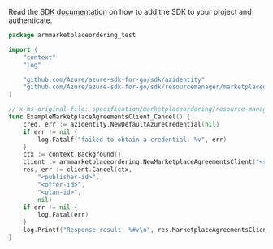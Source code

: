 Read the [SDK documentation](https://github.com/Azure/azure-sdk-for-go/blob/sdk%2Fresourcemanager%2Fmarketplaceordering%2Farmmarketplaceordering%2Fv0.2.1/sdk/resourcemanager/marketplaceordering/armmarketplaceordering/README.md) on how to add the SDK to your project and authenticate.

```go
package armmarketplaceordering_test

import (
	"context"
	"log"

	"github.com/Azure/azure-sdk-for-go/sdk/azidentity"
	"github.com/Azure/azure-sdk-for-go/sdk/resourcemanager/marketplaceordering/armmarketplaceordering"
)

// x-ms-original-file: specification/marketplaceordering/resource-manager/Microsoft.MarketplaceOrdering/stable/2021-01-01/examples/CancelMarketplaceTerms.json
func ExampleMarketplaceAgreementsClient_Cancel() {
	cred, err := azidentity.NewDefaultAzureCredential(nil)
	if err != nil {
		log.Fatalf("failed to obtain a credential: %v", err)
	}
	ctx := context.Background()
	client := armmarketplaceordering.NewMarketplaceAgreementsClient("<subscription-id>", cred, nil)
	res, err := client.Cancel(ctx,
		"<publisher-id>",
		"<offer-id>",
		"<plan-id>",
		nil)
	if err != nil {
		log.Fatal(err)
	}
	log.Printf("Response result: %#v\n", res.MarketplaceAgreementsClientCancelResult)
}
```
